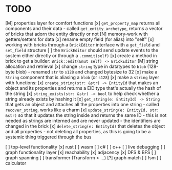 # TODO

[M] properties layer for comfort functions
    [x] `get_property_map` returns all components and their data
        - called `get_entity_archetype`, returns a vector of bricks that adorn the entity directly or not
[N] memory-work with getters/setters for data
    [x] rename empty field (for alias) into "self"
    [x] working with bricks through a `BrickEditor` interface with a `get_field` and `set_field` structure
    [ ] the `BrickEditor` should send update events to the system either directly or through a `.commit(self)`
    [x] create a method in brick to get a builder: `Brick::edit(&mut self) -> BrickEditor`
[M] string allocation and retrieval
    [x] change `string` type in datatypes to `blob` (128-byte blob)
        - renamed `str` to `s128` and changed bytesize to 32
    [x] make a `String` component that is aliasing a `blob` (or `s128`)
    [x] make a `string` layer with functions:
        [x] `create_string(str: &str) -> EntityId` that makes an object and its properties and 
            returns a EID type that's actually the hash of the string
        [x] `string_exists(str: &str) -> bool` to help check whether a string already exists by hashing it
        [x] `get_string(e: EntityId) -> String` that gets an object and attaches all the properties into one string
            - called `recover_string`, works like a charm
        [x] `update_string(e: EntityId, str: &str)` so that it updates the string inside and returns the same ID
            - this is not needed as strings are interned and are never updated - the identifiers are changed in the brick
        [x] `delete_string(e: EntityId)` that deletes the object and all properties
            - not deleting all properties, as this is going to be a systemic thing triggered through the bus

[ ] top-level functionality
    [x] rust
    [ ] wasm
    [ ] c#
    [ ] c++
[ ] live debugging
[ ] graph functionality layer
    [x] reachability
    [x] adjacency
    [x] DFS & BFS
    [ ] graph spanning
[ ] transformer (Transform > ...)
    [?] graph match
    [ ] fsm
    [ ] calculator
